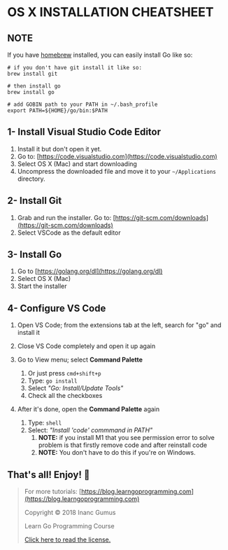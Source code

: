 # OS X INSTALLATION CHEATSHEET

## NOTE

If you have [homebrew](https://brew.sh) installed, you can easily install Go like so:

```
# if you don't have git install it like so:
brew install git

# then install go
brew install go

# add GOBIN path to your PATH in ~/.bash_profile
export PATH=${HOME}/go/bin:$PATH
```

## 1- Install Visual Studio Code Editor

1. Install it but don't open it yet.
2. Go to: [https://code.visualstudio.com](https://code.visualstudio.com)
3. Select OS X (Mac) and start downloading
4. Uncompress the downloaded file and move it to your `~/Applications` directory.

## 2- Install Git

1. Grab and run the installer. Go to: [https://git-scm.com/downloads](https://git-scm.com/downloads)
2. Select VSCode as the default editor

## 3- Install Go

1. Go to [https://golang.org/dl](https://golang.org/dl)
2. Select OS X (Mac)
3. Start the installer

## 4- Configure VS Code

1. Open VS Code; from the extensions tab at the left, search for "go" and install it
2. Close VS Code completely and open it up again

3. Go to View menu; select **Command Palette**
    1. Or just press `cmd+shift+p`
    2. Type: `go install`
    3. Select _"Go: Install/Update Tools"_
    4. Check all the checkboxes

4. After it's done, open the **Command Palette** again
    1. Type: `shell`
    2. Select: _"Install 'code' commmand in PATH"_
        1. **NOTE:** if you install M1 that you see permission error to solve problem is that firstly remove code and after reinstall code
        2. **NOTE:** You don't have to do this if you're on Windows.

## That's all! Enjoy! 🤩

<div style="page-break-after: always;"></div>

> For more tutorials: [https://blog.learngoprogramming.com](https://blog.learngoprogramming.com)
> 
> Copyright © 2018 Inanc Gumus
> 
> Learn Go Programming Course
> 
> [Click here to read the license.](https://creativecommons.org/licenses/by-nc-sa/4.0/)
